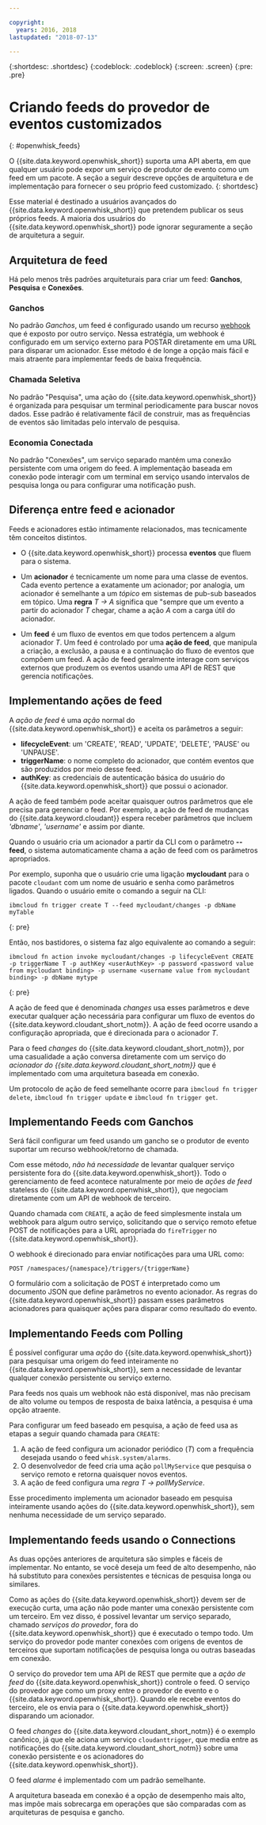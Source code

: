 ```yaml
---

copyright:
  years: 2016, 2018
lastupdated: "2018-07-13"

---
```


{:shortdesc: .shortdesc}
{:codeblock: .codeblock}
{:screen: .screen}
{:pre: .pre}

# Criando feeds do provedor de eventos customizados
{: #openwhisk_feeds}

O {{site.data.keyword.openwhisk_short}} suporta uma API aberta, em que qualquer usuário pode expor um serviço de produtor de evento como um feed em um pacote. A seção a seguir descreve opções de arquitetura e de implementação para fornecer o seu próprio feed customizado.
{: shortdesc}

Esse material é destinado a usuários avançados do {{site.data.keyword.openwhisk_short}} que pretendem publicar os seus próprios feeds. A maioria dos usuários do {{site.data.keyword.openwhisk_short}} pode ignorar seguramente a seção de arquitetura a seguir.

## Arquitetura de feed

Há pelo menos três padrões arquiteturais para criar um feed: **Ganchos**, **Pesquisa** e **Conexões**.

### Ganchos
No padrão *Ganchos*, um feed é configurado usando um recurso [webhook](https://en.wikipedia.org/wiki/Webhook) que é exposto por outro serviço.   Nessa estratégia, um webhook é configurado em um serviço externo para POSTAR diretamente em uma URL para disparar um acionador. Esse método é de longe a opção mais fácil e mais atraente para implementar feeds de baixa frequência.

<!-- The github feed is implemented using webhooks.  Put a link here when we have the open repo ready -->

### Chamada Seletiva
No padrão "Pesquisa", uma ação do {{site.data.keyword.openwhisk_short}} é organizada para pesquisar um terminal periodicamente para buscar novos dados. Esse padrão é relativamente fácil de construir, mas as frequências de eventos são limitadas pelo intervalo de pesquisa.

### Economia Conectada
No padrão "Conexões", um serviço separado mantém uma conexão persistente com uma origem do feed. A implementação baseada em conexão pode interagir com um terminal em serviço usando intervalos de pesquisa longa ou para configurar uma notificação push.

<!-- Our cloudant changes feed is connection based.  Put a link here to
an open repo -->

<!-- What is the foundation for the Message Hub feed? If it is "connections" then lets put a link here as well -->

## Diferença entre feed e acionador

Feeds e acionadores estão intimamente relacionados, mas tecnicamente têm conceitos distintos.   

- O {{site.data.keyword.openwhisk_short}} processa **eventos** que fluem para o sistema.

- Um **acionador** é tecnicamente um nome para uma classe de eventos. Cada evento pertence a exatamente um acionador; por analogia, um acionador é semelhante a um *tópico* em sistemas de pub-sub baseados em tópico. Uma **regra** *T -> A* significa que "sempre que um evento a partir do acionador *T* chegar, chame a ação *A* com a carga útil do acionador.

- Um **feed** é um fluxo de eventos em que todos pertencem a algum acionador *T*. Um feed é controlado por uma **ação de feed**, que manipula a criação, a exclusão, a pausa e a continuação do fluxo de eventos que compõem um feed. A ação de feed geralmente interage com serviços externos que produzem os eventos usando uma API de REST que gerencia notificações.

##  Implementando ações de feed

A *ação de feed* é uma *ação* normal do {{site.data.keyword.openwhisk_short}} e aceita os parâmetros a seguir:
* **lifecycleEvent**: um 'CREATE', 'READ', 'UPDATE', 'DELETE', 'PAUSE' ou 'UNPAUSE'.
* **triggerName**: o nome completo do acionador, que contém eventos que são produzidos por meio desse feed.
* **authKey**: as credenciais de autenticação básica do usuário do {{site.data.keyword.openwhisk_short}} que possui o acionador.

A ação de feed também pode aceitar quaisquer outros parâmetros que ele precisa para gerenciar o feed. Por exemplo, a ação de feed de mudanças do {{site.data.keyword.cloudant}} espera receber parâmetros que incluem *'dbname'*, *'username'* e assim por diante.

Quando o usuário cria um acionador a partir da CLI com o parâmetro **--feed**, o sistema automaticamente chama a ação de feed com os parâmetros apropriados.

Por exemplo, suponha que o usuário crie uma ligação **mycloudant** para o pacote `cloudant` com um nome de usuário e senha como parâmetros ligados. Quando o usuário emite o comando a seguir na CLI:
```
ibmcloud fn trigger create T --feed mycloudant/changes -p dbName myTable
```
{: pre}

Então, nos bastidores, o sistema faz algo equivalente ao comando a seguir:
```
ibmcloud fn action invoke mycloudant/changes -p lifecycleEvent CREATE -p triggerName T -p authKey <userAuthKey> -p password <password value from mycloudant binding> -p username <username value from mycloudant binding> -p dbName mytype
```
{: pre}

A ação de feed que é denominada *changes* usa esses parâmetros e deve executar qualquer ação necessária para configurar um fluxo de eventos do {{site.data.keyword.cloudant_short_notm}}. A ação de feed ocorre usando a configuração apropriada, que é direcionada para o acionador *T*.

Para o feed *changes* do {{site.data.keyword.cloudant_short_notm}}, por uma casualidade a ação conversa diretamente com um serviço do *acionador do {{site.data.keyword.cloudant_short_notm}}* que é implementado com uma arquitetura baseada em conexão.

Um protocolo de ação de feed semelhante ocorre para `ibmcloud fn trigger delete`, `ibmcloud fn trigger update` e `ibmcloud fn trigger get`.

## Implementando Feeds com Ganchos

Será fácil configurar um feed usando um gancho se o produtor de evento suportar um recurso webhook/retorno de chamada.

Com esse método, _não há necessidade_ de levantar qualquer serviço persistente fora do {{site.data.keyword.openwhisk_short}}. Todo o gerenciamento de feed acontece naturalmente por meio de *ações de feed* stateless do {{site.data.keyword.openwhisk_short}}, que negociam diretamente com um API de webhook de terceiro.

Quando chamada com `CREATE`, a ação de feed simplesmente instala um webhook para algum outro serviço, solicitando que o serviço remoto efetue POST de notificações para a URL apropriada do `fireTrigger` no {{site.data.keyword.openwhisk_short}}.

O webhook é direcionado para enviar notificações para uma URL como:

`POST /namespaces/{namespace}/triggers/{triggerName}`

O formulário com a solicitação de POST é interpretado como um documento JSON que define parâmetros no evento acionador. As regras do {{site.data.keyword.openwhisk_short}} passam esses parâmetros acionadores para quaisquer ações para disparar como resultado do evento.

## Implementando Feeds com Polling

É possível configurar uma *ação* do {{site.data.keyword.openwhisk_short}} para pesquisar uma origem do feed inteiramente no {{site.data.keyword.openwhisk_short}}, sem a necessidade de levantar qualquer conexão persistente ou serviço externo.

Para feeds nos quais um webhook não está disponível, mas não precisam de alto volume ou tempos de resposta de baixa latência, a pesquisa é uma opção atraente.

Para configurar um feed baseado em pesquisa, a ação de feed usa as etapas a seguir quando chamada para `CREATE`:

1. A ação de feed configura um acionador periódico (*T*) com a frequência desejada usando o feed `whisk.system/alarms`.
2. O desenvolvedor de feed cria uma ação `pollMyService` que pesquisa o serviço remoto e retorna quaisquer novos eventos.
3. A ação de feed configura uma *regra* *T -> pollMyService*.

Esse procedimento implementa um acionador baseado em pesquisa inteiramente usando ações do {{site.data.keyword.openwhisk_short}}, sem nenhuma necessidade de um serviço separado.

## Implementando feeds usando o Connections

As duas opções anteriores de arquitetura são simples e fáceis de implementar. No entanto, se você deseja um feed de alto desempenho, não há substituto para conexões persistentes e técnicas de pesquisa longa ou similares.

Como as ações do {{site.data.keyword.openwhisk_short}} devem ser de execução curta, uma ação não pode manter uma conexão persistente com um terceiro. Em vez disso, é possível levantar um serviço separado, chamado *serviços do provedor*, fora do {{site.data.keyword.openwhisk_short}} que é executado o tempo todo. Um serviço do provedor pode manter conexões com origens de eventos de terceiros que suportam notificações de pesquisa longa ou outras baseadas em conexão.

O serviço do provedor tem uma API de REST que permite que a *ação de feed* do {{site.data.keyword.openwhisk_short}} controle o feed. O serviço do provedor age como um proxy entre o provedor de evento e o {{site.data.keyword.openwhisk_short}}. Quando ele recebe eventos do terceiro, ele os envia para o {{site.data.keyword.openwhisk_short}} disparando um acionador.

O feed *changes* do {{site.data.keyword.cloudant_short_notm}} é o exemplo canônico, já que ele aciona um serviço `cloudanttrigger`, que media entre as notificações do {{site.data.keyword.cloudant_short_notm}} sobre uma conexão persistente e os acionadores do {{site.data.keyword.openwhisk_short}}.
<!-- TODO: add a reference to the open source implementation -->

O feed *alarme* é implementado com um padrão semelhante.

A arquitetura baseada em conexão é a opção de desempenho mais alto, mas impõe mais sobrecarga em operações que são comparadas com as arquiteturas de pesquisa e gancho.
